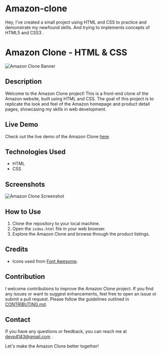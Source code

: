 # Amazon-clone
Hey,  I've created a small project using HTML and CSS to practice and demonstrate my newfound skills. And trying to implements concepts of HTML5 and CSS3 .
# Amazon Clone - HTML & CSS

![Amazon Clone Banner](banner.png)

## Description

Welcome to the Amazon Clone project! This is a front-end clone of the Amazon website, built using HTML and CSS. The goal of this project is to replicate the look and feel of the Amazon homepage and product detail pages, showcasing my skills in web development.

## Live Demo

Check out the live demo of the Amazon Clone [here](https://www.example.com).

## Technologies Used

- HTML
- CSS

## Screenshots

![Amazon Clone Screenshot]((https://github.com/DevPatel1023/Amazon-clone/img/screensort.png)
)


## How to Use

1. Clone the repository to your local machine.
2. Open the `index.html` file in your web browser.
3. Explore the Amazon Clone and browse through the product listings.

## Credits

- Icons used from [Font Awesome](https://fontawesome.com).

## Contribution

I welcome contributions to improve the Amazon Clone project. If you find any issues or want to suggest enhancements, feel free to open an issue or submit a pull request. Please follow the guidelines outlined in [CONTRIBUTING.md](CONTRIBUTING.md).

## Contact

If you have any questions or feedback, you can reach me at devp4143@gmail.com .

Let's make the Amazon Clone better together!

